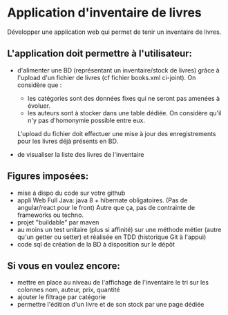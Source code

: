 # Application d'inventaire de livres

Développer une application web qui permet de tenir un inventaire de livres.

## L'application doit permettre à l'utilisateur:
- d'alimenter une BD (représentant un inventaire/stock de livres) grâce à l'upload d'un fichier de livres (cf fichier books.xml ci-joint).
On considère que :
	* les catégories sont des données fixes qui ne seront pas amenées à 	évoluer.
	* les auteurs sont à stocker dans une table dédiée. On considère qu'il n'y pas d'homonymie possible entre eux.

	L'upload du fichier doit effectuer une mise à jour des 		enregistrements pour les livres déjà présents en BD.

- de visualiser la liste des livres de l'inventaire

## Figures imposées: 
- mise à dispo du code sur votre github
- appli Web Full Java: java 8 + hibernate obligatoires. (Pas de angular/react pour le front)
Autre que ça, pas de contrainte de frameworks ou techno.
- projet "buildable" par maven 
- au moins un test unitaire (plus si affinité) sur une méthode métier (autre qu'un getter ou setter) et réalisée en TDD (historique Git à l'appui)
- code sql de création de la BD à disposition sur le dépôt


## Si vous en voulez encore:
- mettre en place au niveau de l'affichage de l'inventaire le tri sur les colonnes nom, auteur, prix, quantité
- ajouter le filtrage par catégorie
- permettre l'édition d'un livre et de son stock par une page dédiée
